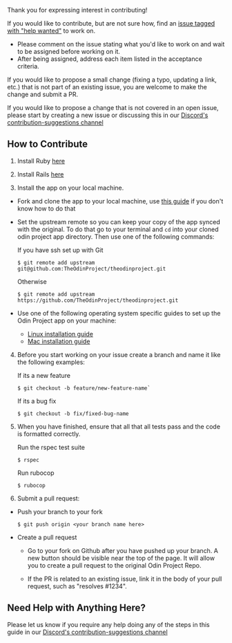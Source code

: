 Thank you for expressing interest in contributing!

If you would like to contribute, but are not sure how, find an [issue tagged with "help wanted"](https://github.com/TheOdinProject/theodinproject/labels/Help%20Wanted) to work on.
* Please comment on the issue stating what you'd like to work on and wait to be assigned before working on it. 
* After being assigned, address each item listed in the acceptance criteria. 

If you would like to propose a small change (fixing a typo, updating a link, etc.) that is not part of an existing issue, you are welcome to make the change and submit a PR.

If you would like to propose a change that is not covered in an open issue, please start by creating a new issue or discussing this in our [Discord's contribution-suggestions channel](https://discordapp.com/channels/505093832157691914/540903304046182425)

## How to Contribute
1. Install Ruby [here](https://www.theodinproject.com/courses/ruby-programming/lessons/installing-ruby-ruby-programming)

2. Install Rails [here](https://www.theodinproject.com/courses/ruby-on-rails/lessons/your-first-rails-application-ruby-on-rails)

3. Install the app on your local machine.

 * Fork and clone the app to your local machine, use [this guide](https://help.github.com/articles/fork-a-repo/) if you don't know how to do that
 * Set the upstream remote so you can keep your copy of the app synced with the original. To do that go to your terminal and `cd` into your cloned odin project app directory. Then use one of the following commands:

    If you have ssh set up with Git
    ```
    $ git remote add upstream git@github.com:TheOdinProject/theodinproject.git
    ```
    Otherwise
    ```
    $ git remote add upstream https://github.com/TheOdinProject/theodinproject.git
    ```

 * Use one of the following operating system specific guides to set up the Odin Project app on your machine:
    * [Linux installation guide](https://github.com/TheOdinProject/theodinproject/wiki/Linux-Installation-Guide)
    * [Mac installation guide](https://github.com/TheOdinProject/theodinproject/wiki/OSX-Installation-Guide)

4. Before you start working on your issue create a branch and name it like the following examples:

    If its a new feature
    ```
    $ git checkout -b feature/new-feature-name`
    ```
    If its a bug fix
    ```
    $ git checkout -b fix/fixed-bug-name
    ```

5. When you have finished, ensure that all that all tests pass and the code is formatted correctly.

    Run the rspec test suite

    ```
    $ rspec
    ```

    Run rubocop
 
    ```
    $ rubocop
    ```

6. Submit a pull request:

  * Push your branch to your fork
    ```
    $ git push origin <your branch name here>
    ```

  * Create a pull request
    * Go to your fork on Github after you have pushed up your branch. A new button should be visible near the top of the page. It will allow you to create a pull request to the original Odin Project Repo.

    * If the PR is related to an existing issue, link it in the body of your pull request, such as "resolves #1234".

## Need Help with Anything Here?
Please let us know if you require any help doing any of the steps in this guide in our [Discord's contribution-suggestions channel](https://discordapp.com/channels/505093832157691914/540903304046182425)
